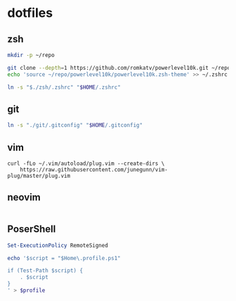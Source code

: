 # dotfiles

## zsh

```zsh
mkdir -p ~/repo

git clone --depth=1 https://github.com/romkatv/powerlevel10k.git ~/repo/powerlevel10k
echo 'source ~/repo/powerlevel10k/powerlevel10k.zsh-theme' >> ~/.zshrc

ln -s "$./zsh/.zshrc" "$HOME/.zshrc"

```

## git

```bash
ln -s "./git/.gitconfig" "$HOME/.gitconfig"
```

## vim

```
curl -fLo ~/.vim/autoload/plug.vim --create-dirs \
    https://raw.githubusercontent.com/junegunn/vim-plug/master/plug.vim
```

## neovim

```bash

```

## PoserShell

```ps1
Set-ExecutionPolicy RemoteSigned

echo '$script = "$Home\.profile.ps1"

if (Test-Path $script) {
    . $script
}
' > $profile
```
